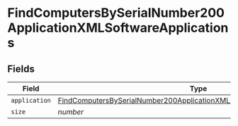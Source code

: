 # FindComputersBySerialNumber200ApplicationXMLSoftwareApplications


## Fields

| Field                                                                                                                                                                                 | Type                                                                                                                                                                                  | Required                                                                                                                                                                              | Description                                                                                                                                                                           | Example                                                                                                                                                                               |
| ------------------------------------------------------------------------------------------------------------------------------------------------------------------------------------- | ------------------------------------------------------------------------------------------------------------------------------------------------------------------------------------- | ------------------------------------------------------------------------------------------------------------------------------------------------------------------------------------- | ------------------------------------------------------------------------------------------------------------------------------------------------------------------------------------- | ------------------------------------------------------------------------------------------------------------------------------------------------------------------------------------- |
| `application`                                                                                                                                                                         | [FindComputersBySerialNumber200ApplicationXMLSoftwareApplicationsApplication](../../models/operations/findcomputersbyserialnumber200applicationxmlsoftwareapplicationsapplication.md) | :heavy_minus_sign:                                                                                                                                                                    | N/A                                                                                                                                                                                   |                                                                                                                                                                                       |
| `size`                                                                                                                                                                                | *number*                                                                                                                                                                              | :heavy_minus_sign:                                                                                                                                                                    | N/A                                                                                                                                                                                   | 1                                                                                                                                                                                     |
